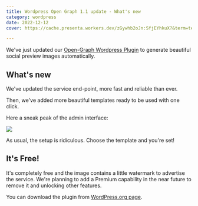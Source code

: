 ```yaml
---
title: Wordpress Open Graph 1.1 update - What's new
category: wordpress
date: 2022-12-12
cover: https://cache.presenta.workers.dev/zGywhb2oJn:SfjEYhkuX?&term=tech&title=Wordpress Open Graph 1.1 update - What's new&subtitle=Wordpress

---
```


We've just updated our [Open-Graph Wordpress Plugin](https://wordpress.org/plugins/presenta-open-graph/) to generate beautiful social preview images automatically.

## What's new

We've updated the service end-point, more fast and reliable than ever.

Then, we've added more beautiful templates ready to be used with one click.

Here a sneak peak of the admin interface:




![](/blog/wordpress-open-graph-1.1-what-s-new/screenshot-1.gif)




As usual, the setup is ridiculous. Choose the template and you're set!



## It's Free!

It's completely free and the image contains a little watermark to advertise the service. We're planning to add a Premium capability in the near future to remove it and unlocking other features.

You can download the plugin from [WordPress.org page](https://wordpress.org/plugins/presenta-open-graph/).